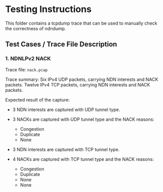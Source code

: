 Testing Instructions
====================

This folder contains a tcpdump trace that can be used to manually check
the correctness of ndndump.

## Test Cases / Trace File Description

### 1. NDNLPv2 NACK

Trace file: `nack.pcap`

Trace summary: Six IPv4 UDP packets, carrying NDN interests and NACK packets.
Twelve IPv4 TCP packets, carrying NDN interests and NACK packets.

Expected result of the capture:

- 3 NDN interests are captured with UDP tunnel type.
- 3 NACKs are captured with UDP tunnel type and the NACK reasons:
  - Congestion
  - Duplicate
  - None

- 3 NDN interests are captured with TCP tunnel type.
- 4 NACKs are captured with TCP tunnel type and the NACK reasons:
  - Congestion
  - Duplicate
  - None
  - None
